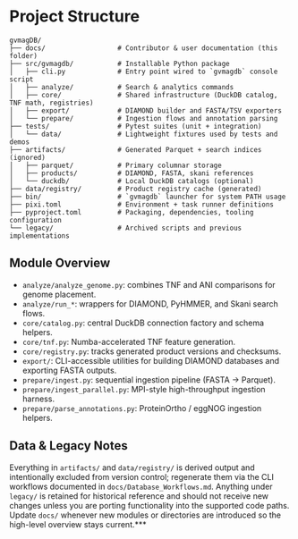 # Project Structure

```
gvmagDB/
├── docs/                  # Contributor & user documentation (this folder)
├── src/gvmagdb/           # Installable Python package
│   ├── cli.py             # Entry point wired to `gvmagdb` console script
│   ├── analyze/           # Search & analytics commands
│   ├── core/              # Shared infrastructure (DuckDB catalog, TNF math, registries)
│   ├── export/            # DIAMOND builder and FASTA/TSV exporters
│   └── prepare/           # Ingestion flows and annotation parsing
├── tests/                 # Pytest suites (unit + integration)
│   └── data/              # Lightweight fixtures used by tests and demos
├── artifacts/             # Generated Parquet + search indices (ignored)
│   ├── parquet/           # Primary columnar storage
│   ├── products/          # DIAMOND, FASTA, skani references
│   └── duckdb/            # Local DuckDB catalogs (optional)
├── data/registry/         # Product registry cache (generated)
├── bin/                   # `gvmagdb` launcher for system PATH usage
├── pixi.toml              # Environment + task runner definitions
├── pyproject.toml         # Packaging, dependencies, tooling configuration
└── legacy/                # Archived scripts and previous implementations
```

## Module Overview
- `analyze/analyze_genome.py`: combines TNF and ANI comparisons for genome placement.
- `analyze/run_*`: wrappers for DIAMOND, PyHMMER, and Skani search flows.
- `core/catalog.py`: central DuckDB connection factory and schema helpers.
- `core/tnf.py`: Numba-accelerated TNF feature generation.
- `core/registry.py`: tracks generated product versions and checksums.
- `export/`: CLI-accessible utilities for building DIAMOND databases and exporting FASTA outputs.
- `prepare/ingest.py`: sequential ingestion pipeline (FASTA → Parquet).
- `prepare/ingest_parallel.py`: MPI-style high-throughput ingestion harness.
- `prepare/parse_annotations.py`: ProteinOrtho / eggNOG ingestion helpers.

## Data & Legacy Notes
Everything in `artifacts/` and `data/registry/` is derived output and intentionally excluded from version control; regenerate them via the CLI workflows documented in `docs/Database_Workflows.md`. Anything under `legacy/` is retained for historical reference and should not receive new changes unless you are porting functionality into the supported code paths. Update `docs/` whenever new modules or directories are introduced so the high-level overview stays current.***
